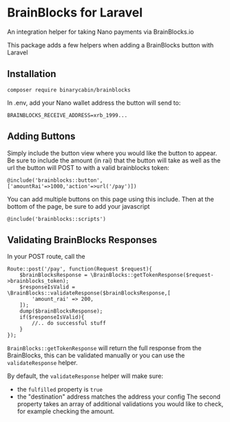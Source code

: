 # BrainBlocks for Laravel

An integration helper for taking Nano payments via BrainBlocks.io

This package adds a few helpers when adding a BrainBlocks button with Laravel

## Installation

```
composer require binarycabin/brainblocks
```

In .env, add your Nano wallet address the button will send to:

```
BRAINBLOCKS_RECEIVE_ADDRESS=xrb_1999...
```

## Adding Buttons

Simply include the button view where you would like the button to appear. Be sure to include the amount (in rai) that the button will take as well as the url the button will POST to with a valid brainblocks token:

```
@include('brainblocks::button',['amountRai'=>1000,'action'=>url('/pay')])
```

You can add multiple buttons on this page using this include. Then at the bottom of the page, be sure to add your javascript

```
@include('brainblocks::scripts')
```

## Validating BrainBlocks Responses

In your POST route, call the 

```
Route::post('/pay', function(Request $request){
    $brainBlocksResponse = \BrainBlocks::getTokenResponse($request->brainblocks_token);
    $responseIsValid = \BrainBlocks::validateResponse($brainBlocksResponse,[
        'amount_rai' => 200,
    ]);
    dump($brainBlocksResponse);
    if($responseIsValid){
    	//.. do successful stuff
    }
});
```

`BrainBlocks::getTokenResponse` will return the full response from the BrainBlocks, this can be validated manually or you can use the `validateResponse` helper.

By default, the `validateResponse` helper will make sure:
- the `fulfilled` property is `true`
- the "destination" address matches the address your config
The second property takes an array of additional validations you would like to check, for example checking the amount.
